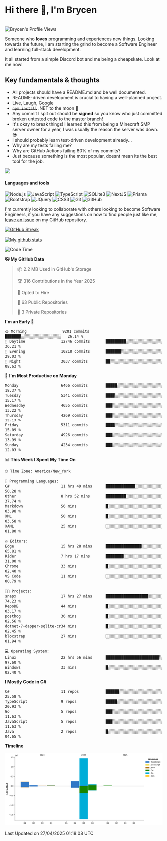 # Hi there 👋, I'm Brycen

<br>
<img src="https://komarev.com/ghpvc/?username=BrycensRanch" alt="Brycen's Profile Views" />

Someone who **loves** programming and experiences new things. Looking towards the future, I am starting the grind to become a Software Engineer and learning full-stack development.

It all started from a simple Discord bot and me being a cheapskate. Look at me now!

## Key fundamentals & thoughts

- All projects should have a README.md and be well documented.
- README-driven development is crucial to having a well-planned project.
- Live, Laugh, Google
- ~~`npm install`~~ .NET to the moon 🚀
- Any commit I spit out should be **signed** so you know who just committed broken untested code to the master branch!
- It's okay to break things! I learned this from being a Minecraft SMP server owner for a year, I was usually the reason the server was down. 😎
- I should probably learn test-driven development already...
- Why are my tests failing me?
- Why are GitHub Actions failing 80% of my commits? 
- Just because something is the most popular, doesnt mean its the best tool for the job.

<img src="https://res.cloudinary.com/practicaldev/image/fetch/s--OoBLh7-Q--/c_limit%2Cf_auto%2Cfl_progressive%2Cq_auto%2Cw_880/https://cdn-images-1.medium.com/max/1614/1%2A8BlqJ8lNVZzuRjAg1mZ50w.png" height="400"/>

<h4>Languages and tools</h4>
<p>
  <img src="https://img.shields.io/badge/node.js%20-%2343853D.svg?&style=for-the-badge&logo=node.js&logoColor=white" alt="Node.js" />
  <img src="https://img.shields.io/badge/javascript%20-%23323330.svg?&style=for-the-badge&logo=javascript&logoColor=%23F7DF1E" alt="JavaScript" />
  <img src="https://img.shields.io/badge/typescript%20-%23323330.svg?&style=for-the-badge&logo=typescript&logoColor=#3467eb" alt="TypeScript" />
  <img src="https://img.shields.io/badge/sqlite3%20-%23323330.svg?&style=for-the-badge&logo=sqlite&logoColor=#3467eb" alt="SQLite3" />
  <img src="https://img.shields.io/badge/Next.JS%20-%23323330.svg?&style=for-the-badge&logo=next.js&logoColor=#3467eb" alt="NextJS" />
  <img src="https://img.shields.io/badge/Prisma%20-%23323330.svg?&style=for-the-badge&logo=prisma&logoColor=#3467eb" alt="Prisma" />
  <img src="https://img.shields.io/badge/bootstrap%20-%23323330.svg?&style=for-the-badge&logo=bootstrap" alt="Bootstrap" />
  <img src="https://img.shields.io/badge/jquery%20-%23323330.svg?&style=for-the-badge&logo=jquery" alt="JQuery" />
  <img src="https://img.shields.io/badge/css3%20-%23323330.svg?&style=for-the-badge&logo=css3" alt="CSS3" />
  <img src="https://img.shields.io/badge/git%20-%23323330.svg?&style=for-the-badge&logo=git" alt="Git" />
  <img src="https://img.shields.io/badge/github%20-%23323330.svg?&style=for-the-badge&logo=github" alt="GitHub" />
</p>

 I'm currently looking to collaborate with others looking to become Software Engineers, if you have any suggestions on how to find people just like me, [leave an issue](https://github.com/BrycensRanch/BrycensRanch/issues/new) on my GitHub repository.
 
 <p><a href="https://git.io/streak-stats"><img src=https://github-readme-streak-stats-eight.vercel.app?refreshcache12&user=BrycensRanch&amp;theme=dark&amp;hide_border=true&fire=EB5454&amp;ring=0CEB19" alt="GitHub Streak"></a></p>

<a href="https://github.com/anuraghazra/github-readme-stats">
  <img align="center" src="https://github-readme-stats.anuraghazra1.vercel.app/api?username=BrycensRanch&show_icons=true&line_height=27&include_all_commits=true" alt="My github stats" />
</a>

<!--START_SECTION:waka-->
![Code Time](http://img.shields.io/badge/Code%20Time-1%2C958%20hrs%2047%20mins-blue)

**🐱 My GitHub Data** 

> 📦 2.2 MB Used in GitHub's Storage 
 > 
> 🏆 316 Contributions in the Year 2025
 > 
> 💼 Opted to Hire
 > 
> 📜 63 Public Repositories 
 > 
> 🔑 3 Private Repositories 
 > 
**I'm an Early 🐤** 

```text
🌞 Morning                9201 commits        ███████░░░░░░░░░░░░░░░░░░   26.14 % 
🌆 Daytime                12746 commits       █████████░░░░░░░░░░░░░░░░   36.21 % 
🌃 Evening                10218 commits       ███████░░░░░░░░░░░░░░░░░░   29.03 % 
🌙 Night                  3037 commits        ██░░░░░░░░░░░░░░░░░░░░░░░   08.63 % 
```
📅 **I'm Most Productive on Monday** 

```text
Monday                   6466 commits        █████░░░░░░░░░░░░░░░░░░░░   18.37 % 
Tuesday                  5341 commits        ████░░░░░░░░░░░░░░░░░░░░░   15.17 % 
Wednesday                4655 commits        ███░░░░░░░░░░░░░░░░░░░░░░   13.22 % 
Thursday                 4269 commits        ███░░░░░░░░░░░░░░░░░░░░░░   12.13 % 
Friday                   5311 commits        ████░░░░░░░░░░░░░░░░░░░░░   15.09 % 
Saturday                 4926 commits        ███░░░░░░░░░░░░░░░░░░░░░░   13.99 % 
Sunday                   4234 commits        ███░░░░░░░░░░░░░░░░░░░░░░   12.03 % 
```


📊 **This Week I Spent My Time On** 

```text
🕑︎ Time Zone: America/New_York

💬 Programming Languages: 
C#                       11 hrs 49 mins      █████████████░░░░░░░░░░░░   50.28 % 
Other                    8 hrs 52 mins       █████████░░░░░░░░░░░░░░░░   37.74 % 
Markdown                 56 mins             █░░░░░░░░░░░░░░░░░░░░░░░░   03.98 % 
XML                      50 mins             █░░░░░░░░░░░░░░░░░░░░░░░░   03.58 % 
XAML                     25 mins             ░░░░░░░░░░░░░░░░░░░░░░░░░   01.80 % 

🔥 Editors: 
Edge                     15 hrs 28 mins      ████████████████░░░░░░░░░   65.81 % 
Rider                    7 hrs 17 mins       ████████░░░░░░░░░░░░░░░░░   31.00 % 
Chrome                   33 mins             █░░░░░░░░░░░░░░░░░░░░░░░░   02.40 % 
VS Code                  11 mins             ░░░░░░░░░░░░░░░░░░░░░░░░░   00.79 % 

🐱‍💻 Projects: 
snapx                    17 hrs 27 mins      ███████████████████░░░░░░   74.23 % 
RepoDB                   44 mins             █░░░░░░░░░░░░░░░░░░░░░░░░   03.17 % 
posthog                  36 mins             █░░░░░░░░░░░░░░░░░░░░░░░░   02.56 % 
dotnet-7-dapper-sqlite-cr34 mins             █░░░░░░░░░░░░░░░░░░░░░░░░   02.45 % 
bloxstrap                27 mins             ░░░░░░░░░░░░░░░░░░░░░░░░░   01.94 % 

💻 Operating System: 
Linux                    22 hrs 56 mins      ████████████████████████░   97.60 % 
Windows                  33 mins             █░░░░░░░░░░░░░░░░░░░░░░░░   02.40 % 
```

**I Mostly Code in C#** 

```text
C#                       11 repos            ██████░░░░░░░░░░░░░░░░░░░   25.58 % 
TypeScript               9 repos             █████░░░░░░░░░░░░░░░░░░░░   20.93 % 
Go                       5 repos             ███░░░░░░░░░░░░░░░░░░░░░░   11.63 % 
JavaScript               5 repos             ███░░░░░░░░░░░░░░░░░░░░░░   11.63 % 
Java                     2 repos             █░░░░░░░░░░░░░░░░░░░░░░░░   04.65 % 
```



**Timeline**

![Lines of Code chart](https://raw.githubusercontent.com/BrycensRanch/BrycensRanch/main/assets/bar_graph.png)


 Last Updated on 27/04/2025 01:18:08 UTC
<!--END_SECTION:waka-->

<!--
**BrycensRanch/BrycensRanch** is a ✨ _special_ ✨ repository because its `README.md` (this file) appears on your GitHub profile.

Here are some ideas to get you started:

- 🔭 I’m currently working on ...
- 🌱 I’m currently learning ...
- 👯 I’m looking to collaborate on ...
- 🤔 I’m looking for help with ...
- 💬 Ask me about ...
- 📫 How to reach me: ...
- 😄 Pronouns: ...
- ⚡ Fun fact: ...
-->

